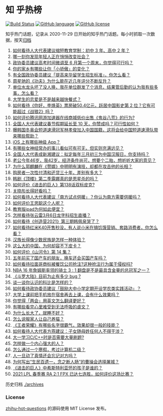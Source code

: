 # 知 乎热榜
[![Build Status](https://github.com/ToWeLong/zhihu-hot-questions/workflows/CI/badge.svg)](https://github.com/ToWeLong/zhihu-hot-questions/actions)
[![GitHub language](https://img.shields.io/badge/language-golang-orange.svg)](https://golang.org/)
[![GitHub license](https://img.shields.io/github/license/ToWeLong/zhihu-hot-questions)](https://github.com/ToWeLong/zhihu-hot-questions/blob/main/LICENSE)

知乎热门话题，记录从 2020-11-29 日开始的知乎热门话题。每小时抓取一次数据，按天[归档](./archives)

<!-- BEGIN -->

1. [如何看待人大代表建议缩短教育学制：初中 3 年、高中 2 年？](https://www.zhihu.com/question/447858027)
1. [哪一刻你发现年轻人正在悄悄改变社会？](https://www.zhihu.com/question/447184915)
1. [政协委员建议高考时间微调至 6 月第一个周末，你觉得可行吗？](https://www.zhihu.com/question/447599285)
1. [你的家乡有哪些让你「小骄傲」的变化？](https://www.zhihu.com/question/447184809)
1. [有全国政协委员建议「提高来华留学生招生标准」，你怎么看？](https://www.zhihu.com/question/447820849)
1. [周星驰的《功夫》为什么能在近几年评分不断反升？](https://www.zhihu.com/question/447705926)
1. [单位水龙头坏了没人换，我在单位群发了个消息，结果管后勤的认为我有些多事，怎么看？](https://www.zhihu.com/question/375794696)
1. [大学生的恋爱是不是越来越快餐式？](https://www.zhihu.com/question/447088569)
1. [如何看待《你好，李焕英》票房破50.4亿元，跃居中国影史第 2 位？它有可能超过《战狼2》吗？](https://www.zhihu.com/question/447891798)
1. [如何评价腾讯网游加速器在线商城低价出售《鬼谷八荒》的行为?](https://www.zhihu.com/question/447858056)
1. [全国人大代表建议春节假期延长至 10 天，你赞成吗？可行性如何？](https://www.zhihu.com/question/447939211)
1. [曝韩国冬奥会短道速滑冠军林孝俊加入中国国籍，这将会给中国短道速滑队带来哪些帮助？](https://www.zhihu.com/question/447951641)
1. [iOS 上有哪些神级 App？](https://www.zhihu.com/question/27699000)
1. [有哪些女神经常办的事儿看似可有可无，但实则充满远见？](https://www.zhihu.com/question/447754315)
1. [全国人大代表成新湘建议：拟定每年三月初三为中国汉服日，你支持吗？](https://www.zhihu.com/question/448032645)
1. [老公今年46岁，我42岁，经济条件尚可，想要个二胎，想听听大家的意见？](https://www.zhihu.com/question/267278277)
1. [为什么郭麒麟在《赘婿》中明明有演技，却都在攻击他的长相？](https://www.zhihu.com/question/445490691)
1. [购房者一次性付清和还贷三十年，差别有多大？](https://www.zhihu.com/question/440197525)
1. [韩剧《顶楼》第二季露娜真的是恩星杀的吗？](https://www.zhihu.com/question/447818189)
1. [如何评价《进击的巨人》第138话双标皮克?](https://www.zhihu.com/question/447868312)
1. [关晓彤长得好看吗？](https://www.zhihu.com/question/447247902)
1. [如何看待人大代表建议「南方试点供暖」？你认为南方需要供暖吗？](https://www.zhihu.com/question/447901951)
1. [如何评价王思聪这个人呢？](https://www.zhihu.com/question/291055358)
1. [教育版ipad为何如此便宜？](https://www.zhihu.com/question/270264935)
1. [怎样看待张云雷3月6日龙字科招生直播？](https://www.zhihu.com/question/447952829)
1. [如何看待《创造营2021》第三期韩佩泉哭了？](https://www.zhihu.com/question/447938117)
1. [如何看待红米K40开售秒没，有人说小米在搞饥饿营销、套路消费者，你怎么看？](https://www.zhihu.com/question/447475053)
1. [汉族长得像少数民族是怎样一种体验？](https://www.zhihu.com/question/57456427)
1. [这么大的中国，为何却容不下皮卡？](https://www.zhihu.com/question/48425484)
1. [如何评价《山河令》第 14 集？](https://www.zhihu.com/question/447794145)
1. [五年前买了国产车的朋友，换车还会买国产车吗？](https://www.zhihu.com/question/327513108)
1. [如何看待拉面哥商标被餐饮公司抢注?这种抢注行为属于侵权吗?](https://www.zhihu.com/question/447705170)
1. [NBA 16 年詹姆斯率领的骑士 3 : 1 翻盘是不是最具含金量的总冠军之一？](https://www.zhihu.com/question/447592676)
1. [《斗罗大陆》目前为止有多少 bug ?](https://www.zhihu.com/question/445980899)
1. [谈一谈你认识的科比是怎样的？](https://www.zhihu.com/question/446904852)
1. [如何看待政协委员建议「鼓励大中小学定期开设学农类实践活动」？](https://www.zhihu.com/question/447890501)
1. [大学上课前把手机放在宿舍再去上课，会有什么效果吗？](https://www.zhihu.com/question/434955424)
1. [你觉得「两会」用英文怎么翻译更好？](https://www.zhihu.com/question/447722861)
1. [有哪些看完心里难受到无法呼吸的虐文？](https://www.zhihu.com/question/441472817)
1. [为什么长大了，就睡不好？](https://www.zhihu.com/question/296952347)
1. [怎么说服家人让自己养猫？](https://www.zhihu.com/question/297023125)
1. [《王者荣耀》有哪些名字很霸气，效果却很一般的技能？](https://www.zhihu.com/question/443183519)
1. [如何看待人大代表方燕建议：子女随母姓任何人不得干涉？](https://www.zhihu.com/question/447566906)
1. [大一学习C/C++时是否需要大量刷题?](https://www.zhihu.com/question/376308881)
1. [怎样做一个内心强大的人？](https://www.zhihu.com/question/52739222)
1. [怎么通过一个寒假，考过计算机二级？](https://www.zhihu.com/question/361224475)
1. [人一旦动了真情还会忘记对方吗？](https://www.zhihu.com/question/442698568)
1. [为何写出“生民百遗一，念之断人肠”的曹操会选择屠城？](https://www.zhihu.com/question/414886467)
1. [《进击的巨人》中希斯特利亚怀的孩子是谁的？](https://www.zhihu.com/question/379336298)
1. [2021 LPL 春季赛 RA 2:1 FPX 已达七连胜，如何评价这场比赛？](https://www.zhihu.com/question/447909356)

<!-- END -->

历史归档 [./archives](./archives)


### License
[zhihu-hot-questions](https://github.com/towelong/zhihu-hot-questions) 的源码使用 MIT License 发布。
